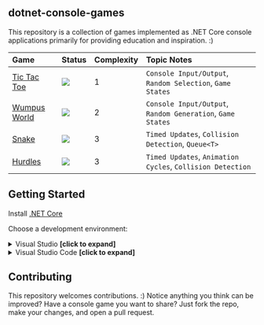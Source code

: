 ## dotnet-console-games

This repository is a collection of games implemented as .NET Core console applications primarily for providing education and inspiration. :)

|Game|Status|Complexity|Topic Notes|
|:-|:-|:-|:-|
|[Tic Tac Toe](https://github.com/ZacharyPatten/dotnet-console-games/tree/master/Tic%20Tac%20Toe)|![](https://github.com/ZacharyPatten/dotnet-console-games/workflows/Tic%20Tac%20Toe%20Build/badge.svg)|1|`Console Input/Output`, `Random Selection`, `Game States`|
|[Wumpus World](https://github.com/ZacharyPatten/dotnet-console-games/tree/master/Wumpus%20World)|![](https://github.com/ZacharyPatten/dotnet-console-games/workflows/Wumpus%20World%20Build/badge.svg)|2|`Console Input/Output`, `Random Generation`, `Game States`|
|[Snake](https://github.com/ZacharyPatten/dotnet-console-games/blob/master/Snake)|![](https://github.com/ZacharyPatten/dotnet-console-games/workflows/Snake%20Build/badge.svg)|3|`Timed Updates`, `Collision Detection`, `Queue<T>`|
|[Hurdles](https://github.com/ZacharyPatten/dotnet-console-games/blob/master/Hurdles)|![](https://github.com/ZacharyPatten/dotnet-console-games/workflows/Hurdles%20Build/badge.svg)|3|`Timed Updates`, `Animation Cycles`, `Collision Detection`|

## Getting Started

Install [.NET Core](https://docs.microsoft.com/dotnet/core/)

Choose a development environment:

<details>
<summary>Visual Studio <strong>[click to expand]</strong></summary>
<p>

Install [Visual Studio](https://visualstudio.microsoft.com/)

Make sure you select the `.NET Core` options during installation. If you forget, you can modify your installation using the Visual Studio Installer to add them.

Open the **dotnet-console-games.sln** solution file in Visual Studio.

</p>
</details>

<details>
<summary>Visual Studio Code <strong>[click to expand]</strong></summary>
<p>

Install [Visual Studio Code](https://visualstudio.microsoft.com/)

Install the `ms-vscode.csharp` extension inside Visual Studio Code.

Open the **root folder** of the of this repository in Visual Studio Code.

</p>
</details>

## Contributing

This repository welcomes contributions. :) Notice anything you think can be improved? Have a console game you want to share? Just fork the repo, make your changes, and open a pull request.
